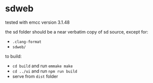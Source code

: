 # sdweb

tested with emcc version 3.1.48

the sd folder should be a near verbatim copy of sd source, except for:
- `.clang-format`
- `sdweb/`

to build:
- `cd build` and run `emmake make`
- `cd ../ui` and run `npm run build`
- serve from `dist` folder
